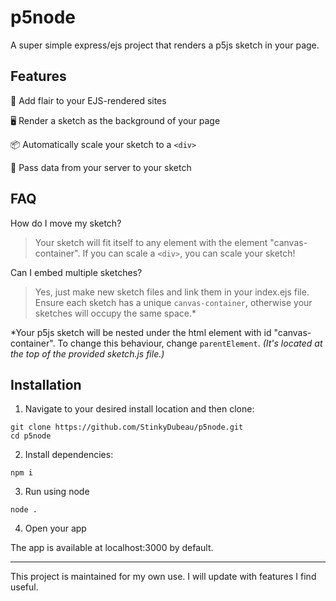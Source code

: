 # p5node

A super simple express/ejs project that renders a p5js sketch in your page.

## Features

🌠 Add flair to your EJS-rendered sites

🖥️ Render a sketch as the background of your page

📦 Automatically scale your sketch to a `<div>`

💾 Pass data from your server to your sketch

## FAQ

How do I move my sketch?

> Your sketch will fit itself to any element with the element "canvas-container". If you can scale a `<div>`, you can scale your sketch!

Can I embed multiple sketches?

> Yes, just make new sketch files and link them in your index.ejs file. Ensure each sketch has a unique `canvas-container`, otherwise your sketches will occupy the same space.*

*Your p5js sketch will be nested under the html element with id "canvas-container". To change this behaviour, change `parentElement`. *(It's located at the top of the provided sketch.js file.)*

## Installation
1. Navigate to your desired install location and then clone:

```
git clone https://github.com/StinkyDubeau/p5node.git
cd p5node
```

2. Install dependencies:

```
npm i
```

3. Run using node

```
node .
```
4. Open your app

The app is available at localhost:3000 by default.

---

This project is maintained for my own use. I will update with features I find useful.
